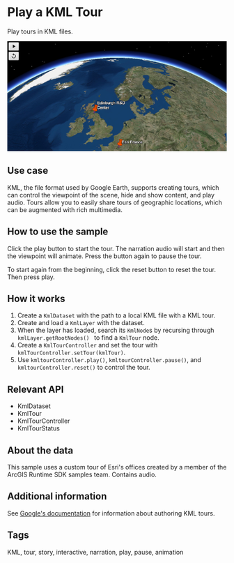# Play a KML Tour

Play tours in KML files.

![](PlayAKMLTour.png)

## Use case

KML, the file format used by Google Earth, supports creating tours, which can control the viewpoint of the scene, hide and show content, and play audio. Tours allow you to easily share tours of geographic locations, which can be augmented with rich multimedia.

## How to use the sample

Click the play button to start the tour. The narration audio will start and then the viewpoint will animate. Press 
the button again to pause the tour. 

To start again from the beginning, click the reset button to reset the tour. Then press play.

## How it works


1. Create a `KmlDataset` with the path to a local KML file with a KML tour.
2. Create and load a `KmlLayer` with the dataset.
3. When the layer has loaded, search its `KmlNode`s by recursing through `kmlLayer.getRootNodes()
` to find a `KmlTour` node.
4. Create a `KmlTourController` and set the tour with `kmlTourController.setTour(kmlTour)`.
5. Use `kmltourController.play()`, `kmltourController.pause()`, and `kmltourController.reset()` to control the tour.


## Relevant API


*   KmlDataset
*   KmlTour
*   KmlTourController
*   KmlTourStatus


## About the data

This sample uses a custom tour of Esri's offices created by a member of the ArcGIS Runtime SDK samples team. 
Contains audio.

## Additional information

See <a href="https://developers.google.com/kml/documentation/touring">Google's documentation</a> for information about authoring KML tours.

## Tags

KML, tour, story, interactive, narration, play, pause, animation
